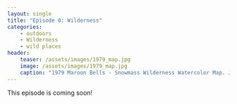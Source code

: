 ```yaml
---
layout: single
title: "Episode 0: Wilderness"
categories:
    - outdoors
    - Wilderness
    - wild places
header: 
    teaser: /assets/images/1979_map.jpg
    image: /assets/images/1979_map.jpg
    caption: "1979 Maroon Bells - Snowmass Wilderness Watercolor Map. Joy Caudill and Connie Harvey [(full size)](/assets/images/1979_map.jpg)"
---
```

This episode is coming soon!

